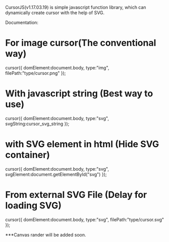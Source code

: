 CursorJS(v1.17.03.19) is simple javascript function library,
which can dynamically create cursor with the help of SVG.

Documentation:

# For image cursor(The conventional way)
cursor({
  domElement:document.body,
  type:"img",
  filePath:"type/cursor.png"
});

# With javascript string (Best way to use)
cursor({
  domElement:document.body,
  type:"svg",
  svgString:cursor_svg_string
});

# with SVG element in html (Hide SVG container)
cursor({
  domElement:document.body,
  type:"svg",
  svgElement:document.getElementById("svg")
});

# From external SVG File (Delay for loading SVG)
cursor({
  domElement:document.body,
  type:"svg",
  filePath:"type/cursor.svg"
});


***Canvas rander will be added soon.

